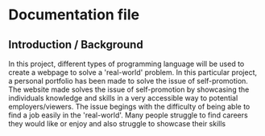 # Documentation file

## Introduction / Background 

 In this project, different types of programming language will be used to create a webpage to solve a 'real-world' problem. In this particular
project, a personal portfolio has been made to solve the issue of self-promotion. The website made solves the issue of self-promotion by showcasing
the individuals knowledge and skills in a very accessible way to potential employers/viewers. The issue begings with the difficulty of being able to
find a job easily in the 'real-world'. Many people struggle to find careers they would like or enjoy and also struggle to showcase their skills
